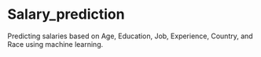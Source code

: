 # Salary_prediction
Predicting salaries based on Age, Education, Job, Experience, Country, and Race using machine learning.
